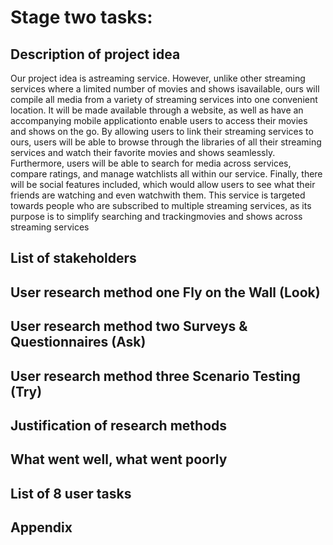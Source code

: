 # Stage two tasks:


## Description of project idea 
Our project idea is astreaming service. However, unlike other streaming services where a limited number of movies and shows isavailable, ours will compile all media from a variety of streaming services into one convenient location. It will be made available through a website, as well as have an accompanying mobile applicationto enable  users  to  access  their movies  and  shows  on the  go.  By  allowing  users  to  link  their streaming services to ours, users will be able to browse through the libraries of all their streaming services and watch their favorite movies and shows seamlessly. Furthermore, users will be able to search for media across services, compare ratings, and manage watchlists all within our service. Finally, there will be social features included, which would allow users to see what their friends are watching and even watchwith them. This service is targeted towards people who are  subscribed to multiple streaming services, as its purpose is to simplify searching and trackingmovies and shows across streaming services

## List of stakeholders 

## User research method one Fly on the Wall (Look) 

## User research method two Surveys & Questionnaires (Ask) 

## User research method three Scenario Testing (Try) 

## Justification of research methods 

## What went well, what went poorly 

## List of 8 user tasks 

## Appendix 

